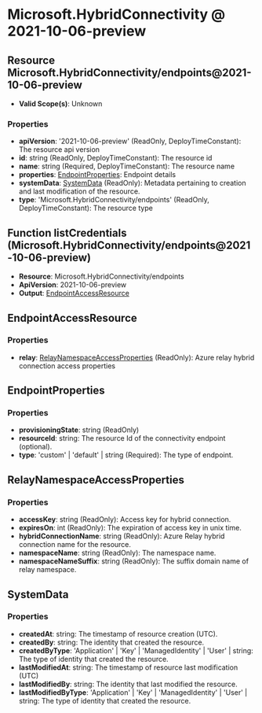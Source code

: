 # Microsoft.HybridConnectivity @ 2021-10-06-preview

## Resource Microsoft.HybridConnectivity/endpoints@2021-10-06-preview
* **Valid Scope(s)**: Unknown
### Properties
* **apiVersion**: '2021-10-06-preview' (ReadOnly, DeployTimeConstant): The resource api version
* **id**: string (ReadOnly, DeployTimeConstant): The resource id
* **name**: string (Required, DeployTimeConstant): The resource name
* **properties**: [EndpointProperties](#endpointproperties): Endpoint details
* **systemData**: [SystemData](#systemdata) (ReadOnly): Metadata pertaining to creation and last modification of the resource.
* **type**: 'Microsoft.HybridConnectivity/endpoints' (ReadOnly, DeployTimeConstant): The resource type

## Function listCredentials (Microsoft.HybridConnectivity/endpoints@2021-10-06-preview)
* **Resource**: Microsoft.HybridConnectivity/endpoints
* **ApiVersion**: 2021-10-06-preview
* **Output**: [EndpointAccessResource](#endpointaccessresource)

## EndpointAccessResource
### Properties
* **relay**: [RelayNamespaceAccessProperties](#relaynamespaceaccessproperties) (ReadOnly): Azure relay hybrid connection access properties

## EndpointProperties
### Properties
* **provisioningState**: string (ReadOnly)
* **resourceId**: string: The resource Id of the connectivity endpoint (optional).
* **type**: 'custom' | 'default' | string (Required): The type of endpoint.

## RelayNamespaceAccessProperties
### Properties
* **accessKey**: string (ReadOnly): Access key for hybrid connection.
* **expiresOn**: int (ReadOnly): The expiration of access key in unix time.
* **hybridConnectionName**: string (ReadOnly): Azure Relay hybrid connection name for the resource.
* **namespaceName**: string (ReadOnly): The namespace name.
* **namespaceNameSuffix**: string (ReadOnly): The suffix domain name of relay namespace.

## SystemData
### Properties
* **createdAt**: string: The timestamp of resource creation (UTC).
* **createdBy**: string: The identity that created the resource.
* **createdByType**: 'Application' | 'Key' | 'ManagedIdentity' | 'User' | string: The type of identity that created the resource.
* **lastModifiedAt**: string: The timestamp of resource last modification (UTC)
* **lastModifiedBy**: string: The identity that last modified the resource.
* **lastModifiedByType**: 'Application' | 'Key' | 'ManagedIdentity' | 'User' | string: The type of identity that created the resource.

